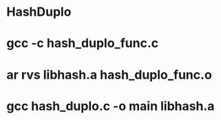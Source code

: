 # HashDuplo

# gcc -c hash_duplo_func.c
# ar rvs libhash.a hash_duplo_func.o
# gcc hash_duplo.c -o main libhash.a
